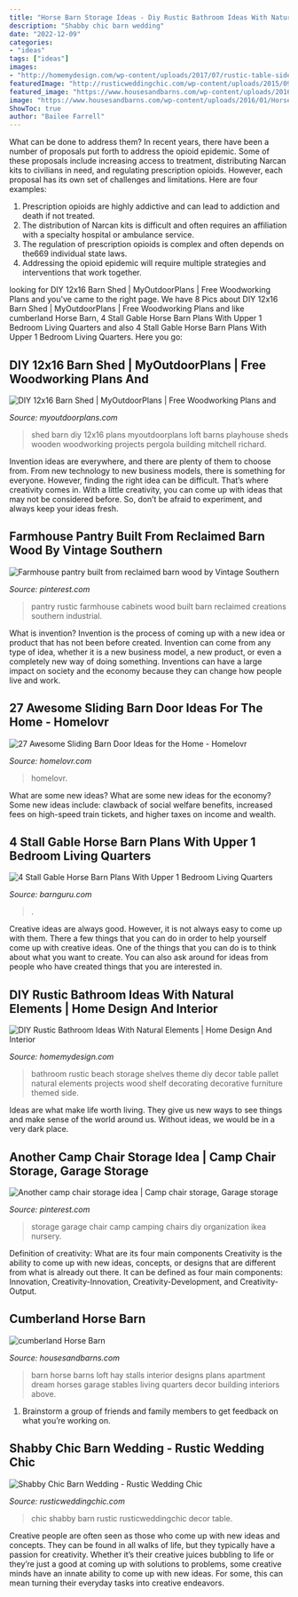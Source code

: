 ```yaml
---
title: "Horse Barn Storage Ideas - Diy Rustic Bathroom Ideas With Natural Elements"
description: "Shabby chic barn wedding"
date: "2022-12-09"
categories:
- "ideas"
tags: ["ideas"]
images:
- "http://homemydesign.com/wp-content/uploads/2017/07/rustic-table-side-bathroom-furniture.jpg"
featuredImage: "http://rusticweddingchic.com/wp-content/uploads/2015/09/Jetton_Phelps_Tracy_Burch_Photography_Phelps44of130_low.jpg"
featured_image: "https://www.housesandbarns.com/wp-content/uploads/2016/01/Horse-barn-interior.jpg"
image: "https://www.housesandbarns.com/wp-content/uploads/2016/01/Horse-barn-interior.jpg"
ShowToc: true
author: "Bailee Farrell"
---
```



What can be done to address them?
In recent years, there have been a number of proposals put forth to address the opioid epidemic. Some of these proposals include increasing access to treatment, distributing Narcan kits to civilians in need, and regulating prescription opioids. However, each proposal has its own set of challenges and limitations. Here are four examples:
1) Prescription opioids are highly addictive and can lead to addiction and death if not treated. 
2) The distribution of Narcan kits is difficult and often requires an affiliation with a specialty hospital or ambulance service. 
3) The regulation of prescription opioids is complex and often depends on the669 individual state laws. 
4) Addressing the opioid epidemic will require multiple strategies and interventions that work together.

	

		
looking for DIY 12x16 Barn Shed | MyOutdoorPlans | Free Woodworking Plans and you've came to the right page. We have 8 Pics about DIY 12x16 Barn Shed | MyOutdoorPlans | Free Woodworking Plans and like cumberland Horse Barn, 4 Stall Gable Horse Barn Plans With Upper 1 Bedroom Living Quarters and also 4 Stall Gable Horse Barn Plans With Upper 1 Bedroom Living Quarters. Here you go:
		
    
## DIY 12x16 Barn Shed | MyOutdoorPlans | Free Woodworking Plans And

<img loading=lazy src="http://myoutdoorplans.com/wp-content/uploads/2016/06/Barn-shed-loft.jpg" onerror="this.onerror=null;this.src='https://tse1.mm.bing.net/th?id=OIP.PyaDhW-12w7ymMsRqdNQywHaE8&amp;pid=15.1';" alt="DIY 12x16 Barn Shed | MyOutdoorPlans | Free Woodworking Plans and">

_Source: myoutdoorplans.com_

>shed barn diy 12x16 plans myoutdoorplans loft barns playhouse sheds wooden woodworking projects pergola building mitchell richard. 

	

Invention ideas are everywhere, and there are plenty of them to choose from. From new technology to new business models, there is something for everyone. However, finding the right idea can be difficult. That’s where creativity comes in. With a little creativity, you can come up with ideas that may not be considered before. So, don’t be afraid to experiment, and always keep your ideas fresh.

    
## Farmhouse Pantry Built From Reclaimed Barn Wood By Vintage Southern

<img loading=lazy src="https://i.pinimg.com/736x/bf/4c/9f/bf4c9f5d91e0a252591f460c45f74b01.jpg" onerror="this.onerror=null;this.src='https://tse2.mm.bing.net/th?id=OIP.mh0j3tvha2fFXmraGhIGoQHaJ3&amp;pid=15.1';" alt="Farmhouse pantry built from reclaimed barn wood by Vintage Southern">

_Source: pinterest.com_

>pantry rustic farmhouse cabinets wood built barn reclaimed creations southern industrial. 

	

What is invention?
Invention is the process of coming up with a new idea or product that has not been before created. Invention can come from any type of idea, whether it is a new business model, a new product, or even a completely new way of doing something. Inventions can have a large impact on society and the economy because they can change how people live and work.

    
## 27 Awesome Sliding Barn Door Ideas For The Home - Homelovr

<img loading=lazy src="https://www.homelovr.com/wp-content/uploads/2017/05/Farmhouse-Kitchen-Pantry-Door.jpg" onerror="this.onerror=null;this.src='https://tse2.mm.bing.net/th?id=OIP.kday6EQ3Ik-YlvGJIMBSTgHaLx&amp;pid=15.1';" alt="27 Awesome Sliding Barn Door Ideas for the Home - Homelovr">

_Source: homelovr.com_

>homelovr. 

	

What are some new ideas?
What are some new ideas for the economy? 
Some new ideas include: clawback of social welfare benefits, increased fees on high-speed train tickets, and higher taxes on income and wealth.

    
## 4 Stall Gable Horse Barn Plans With Upper 1 Bedroom Living Quarters

<img loading=lazy src="http://barnguru.com/sitebuilder/images/2-4_Stall_Horse_Barn_With_Storage_Plan-_Barn_Guru_-_Conrad-930x566.jpg" onerror="this.onerror=null;this.src='https://tse1.mm.bing.net/th?id=OIP.AS5EfNfmwJ__7bJcE8nRpAHaEg&amp;pid=15.1';" alt="4 Stall Gable Horse Barn Plans With Upper 1 Bedroom Living Quarters">

_Source: barnguru.com_

>. 

	

Creative ideas are always good. However, it is not always easy to come up with them. There a few things that you can do in order to help yourself come up with creative ideas. One of the things that you can do is to think about what you want to create. You can also ask around for ideas from people who have created things that you are interested in.

    
## DIY Rustic Bathroom Ideas With Natural Elements | Home Design And Interior

<img loading=lazy src="http://homemydesign.com/wp-content/uploads/2017/07/rustic-table-side-bathroom-furniture.jpg" onerror="this.onerror=null;this.src='https://tse4.mm.bing.net/th?id=OIP.ehuMmLMvrhghoAPxhXI9OQHaJ4&amp;pid=15.1';" alt="DIY Rustic Bathroom Ideas With Natural Elements | Home Design And Interior">

_Source: homemydesign.com_

>bathroom rustic beach storage shelves theme diy decor table pallet natural elements projects wood shelf decorating decorative furniture themed side. 

	

Ideas are what make life worth living. They give us new ways to see things and make sense of the world around us. Without ideas, we would be in a very dark place.

    
## Another Camp Chair Storage Idea | Camp Chair Storage, Garage Storage

<img loading=lazy src="https://i.pinimg.com/736x/4e/49/6b/4e496bbacd7cfbdf87f09313edb08ca9--garage-organization-garage-storage.jpg" onerror="this.onerror=null;this.src='https://tse1.mm.bing.net/th?id=OIP.-6Kskn5_98sSPDYX2H6CjwHaJ3&amp;pid=15.1';" alt="Another camp chair storage idea | Camp chair storage, Garage storage">

_Source: pinterest.com_

>storage garage chair camp camping chairs diy organization ikea nursery. 

	

Definition of creativity: What are its four main components
Creativity is the ability to come up with new ideas, concepts, or designs that are different from what is already out there. It can be defined as four main components: Innovation, Creativity-Innovation, Creativity-Development, and Creativity-Output.

    
## Cumberland Horse Barn

<img loading=lazy src="https://www.housesandbarns.com/wp-content/uploads/2016/01/Horse-barn-interior.jpg" onerror="this.onerror=null;this.src='https://tse3.mm.bing.net/th?id=OIP.FSdEK3QQKfFPoPn122QzowHaLI&amp;pid=15.1';" alt="cumberland Horse Barn">

_Source: housesandbarns.com_

>barn horse barns loft hay stalls interior designs plans apartment dream horses garage stables living quarters decor building interiors above. 

	

1. Brainstorm a group of friends and family members to get feedback on what you’re working on.

    
## Shabby Chic Barn Wedding - Rustic Wedding Chic

<img loading=lazy src="http://rusticweddingchic.com/wp-content/uploads/2015/09/Jetton_Phelps_Tracy_Burch_Photography_Phelps44of130_low.jpg" onerror="this.onerror=null;this.src='https://tse1.mm.bing.net/th?id=OIP.3b1XCgFsYDsVeAG0wUQy8AHaLH&amp;pid=15.1';" alt="Shabby Chic Barn Wedding - Rustic Wedding Chic">

_Source: rusticweddingchic.com_

>chic shabby barn rustic rusticweddingchic decor table. 

	

Creative people are often seen as those who come up with new ideas and concepts. They can be found in all walks of life, but they typically have a passion for creativity. Whether it’s their creative juices bubbling to life or they’re just a good at coming up with solutions to problems, some creative minds have an innate ability to come up with new ideas. For some, this can mean turning their everyday tasks into creative endeavors.

